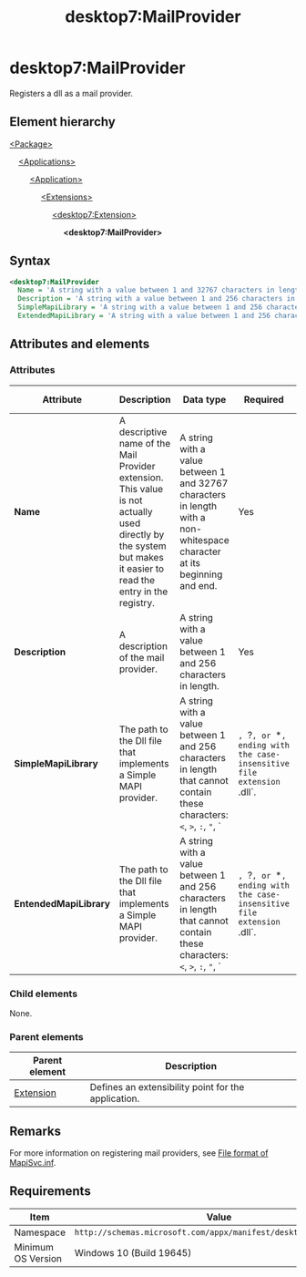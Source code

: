 ﻿---
title: desktop7:MailProvider
description: Registers a dll as a mail provider.
ms.date: 10/15/2021
ms.topic: reference
keywords: windows 10, uwp, schema, manifest, desktop, extension 
ms.custom: 19H1
---

# desktop7:MailProvider

Registers a dll as a mail provider.

## Element hierarchy

[\<Package\>](element-package.md)

&nbsp;&nbsp;&nbsp;&nbsp;[\<Applications\>](element-applications.md)

&nbsp;&nbsp;&nbsp;&nbsp; &nbsp;&nbsp;&nbsp;&nbsp;[\<Application\>](element-application.md)

&nbsp;&nbsp;&nbsp;&nbsp; &nbsp;&nbsp;&nbsp;&nbsp; &nbsp;&nbsp;&nbsp;&nbsp;[\<Extensions\>](element-1-extensions.md)

&nbsp;&nbsp;&nbsp;&nbsp; &nbsp;&nbsp;&nbsp;&nbsp; &nbsp;&nbsp;&nbsp;&nbsp; &nbsp;&nbsp;&nbsp;&nbsp;[\<desktop7:Extension\>](element-desktop7-extension.md)

&nbsp;&nbsp;&nbsp;&nbsp; &nbsp;&nbsp;&nbsp;&nbsp; &nbsp;&nbsp;&nbsp;&nbsp; &nbsp;&nbsp;&nbsp;&nbsp; &nbsp;&nbsp;&nbsp;&nbsp;**\<desktop7:MailProvider\>**

## Syntax

```xml
<desktop7:MailProvider
  Name = 'A string with a value between 1 and 32767 characters in length with a non-whitespace character at its beginning and end.'
  Description = 'A string with a value between 1 and 256 characters in length.'
  SimpleMapiLibrary = 'A string with a value between 1 and 256 characters in length that cannot contain these characters: <, >, :, ", |, ?, or *, ending with the case-insensitive file extension ".dll".' 
  ExtendedMapiLibrary = 'A string with a value between 1 and 256 characters in length that cannot contain these characters: <, >, :, ", |, ?, or *, ending with the case-insensitive file extension ".dll".' />
```

## Attributes and elements

### Attributes

| Attribute | Description | Data type | Required | Default value |
|-|-|-|-|-|
| **Name** | A descriptive name of the Mail Provider extension. This value is not actually used directly by the system but makes it easier to read the entry in the registry. | A string with a value between 1 and 32767 characters in length with a non-whitespace character at its beginning and end. | Yes |  |
| **Description** | A description of the mail provider. | A string with a value between 1 and 256 characters in length. | Yes |  |
| **SimpleMapiLibrary** | The path to the Dll file that implements a Simple MAPI provider. | A string with a value between 1 and 256 characters in length that cannot contain these characters: `<`, `>`, `:`, `"`, `|`, `?`, or `*`, ending with the case-insensitive file extension `.dll`. | Yes |  |
| **EntendedMapiLibrary** | The path to the Dll file that implements a Simple MAPI provider. | A string with a value between 1 and 256 characters in length that cannot contain these characters: `<`, `>`, `:`, `"`, `|`, `?`, or `*`, ending with the case-insensitive file extension `.dll`. | Yes |  |

### Child elements

None.

### Parent elements

| Parent element | Description |
|-|-|
| [Extension](element-desktop7-extension.md) | Defines an extensibility point for the application. |  

## Remarks

For more information on registering mail providers, see [File format of MapiSvc.inf](/office/client-developer/outlook/mapi/file-format-of-mapisvc-inf).

## Requirements

| Item  | Value  |
|--|--|
| Namespace | `http://schemas.microsoft.com/appx/manifest/desktop/windows10/7` |
| Minimum OS Version | Windows 10 (Build 19645) |
